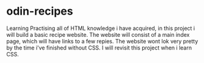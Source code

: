 # odin-recipes
Learning
Practising all of HTML knowledge i have acquired, in this project i will build a basic recipe website.
The website will consist of a main index page, which will have links to a few repies. The website wont lok very pretty by the time i've finished without CSS.
I will revisit this project when i learn CSS.